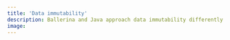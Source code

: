 ```yaml
---
title: 'Data immutability'
description: Ballerina and Java approach data immutability differently. While Ballerina promotes immutability by default, Java does not enforce immutability at the language level. Immutable data ensures data integrity, simplifies reasoning about code, and reduces the potential for unexpected side effects. Ballerina's focus on immutability makes it well-suited for data-oriented programming paradigms where maintaining the integrity and consistency of data is crucial.
image: 
---
```

